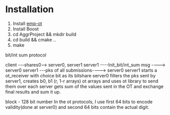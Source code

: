 # Installation

1. Install [emp-ot](https://github.com/emp-toolkit/emp-ot)
2. Install Boost
3. cd AggrProject && mkdir build
4. cd build && cmake ..
5. make

bit/int sum protocol

client ---shares0--> server0, server1
server1 ----Init_bit/int_sum msg ----> server0
server1 ---pks of all submissions----> server0
server1 starts a ot_receiver with choice bit as its bitshare
server0 filters the pks sent by server1, creates b0, b1 (r, 1-r arrays) ot arrays and uses ot library to send them over
each server gets sum of the values sent in the OT and exchange final results and sum it up.

block - 128 bit number
In the ot protocols, I use first 64 bits to encode validity(done at server0) and second 64 bits contain the actual digit.